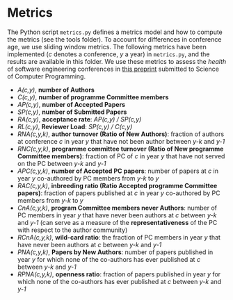 # Metrics

The Python script `metrics.py` defines a metrics model and how to compute the metrics (see the tools folder). To account for differences in conference age, we use sliding window metrics. The following metrics have been implemented (*c* denotes a conference, *y* a year) in `metrics.py`, and the results are available in this folder. We use these metrics to assess the *health* of software engineering conferences in [this preprint](http://www.win.tue.nl/mdse/conferences/SCP13.pdf) submitted to Science of Computer Programming.

- *A(c,y)*, **number of Authors**
- *C(c,y)*, **number of programme Committee members**
- *AP(c,y)*, **number of Accepted Papers**
- *SP(c,y)*, **number of Submitted Papers**
- *RA(c,y)*, **acceptance rate**: *AP(c,y) / SP(c,y)*
- *RL(c,y)*, **Reviewer Load**: *SP(c,y) / C(c,y)*
- *RNA(c,y,k)*, **author turnover (Ratio of New Authors)**: fraction of authors at conference *c* in year *y* that have not been author between *y-k* and *y-1*
- *RNC(c,y,k)*, **programme committee turnover (Ratio of New programme Committee members)**: fraction of PC of *c* in year *y* that have not served on the PC between *y-k* and *y-1*
- *APC(c,y,k)*, **number of Accepted PC papers**: number of papers at *c* in year *y* co-authored by PC members from *y-k* to *y*
- *RAC(c,y,k)*, **inbreeding ratio (Ratio Accepted programme Committee papers)**: fraction of papers published at *c* in year *y* co-authored by PC members from *y-k* to *y*
- *CnA(c,y,k)*, **program Committee members never Authors**: number of PC members in year *y* that have never been authors at *c* between *y-k* and *y-1* (can serve as a measure of the **representativeness** of the PC with respect to the author community)
- *RCnA(c,y,k)*, **wild-card ratio**: the fraction of PC members in year *y* that have never been authors at *c* between *y-k* and *y-1*
- *PNA(c,y,k)*, **Papers by New Authors**: number of papers published in year *y* for which none of the co-authors has ever published at *c* between *y-k* and *y-1*
- *RPNA(c,y,k)*, **openness ratio**: fraction of papers published in year *y* for which none of the co-authors has ever published at *c* between *y-k* and *y-1*

